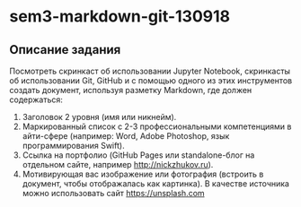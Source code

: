 # sem3-markdown-git-130918

## Описание задания 

Посмотреть скринкаст об использовании Jupyter Notebook, скринкасты об использовании Git, GitHub и с помощью одного из этих инструментов создать документ, используя разметку Markdown, где должен содержаться:
1. Заголовок 2 уровня (имя или никнейм).
2. Маркированный список с 2-3 профессиональными компетенциями в айти-сфере (например: Word, Adobe Photoshop, язык программирования Swift).
3. Ссылка на портфолио (GitHub Pages или standalone-блог на отдельном сайте, например http://nickzhukov.ru).
4. Мотивирующая вас изображение или фотография (встроить в документ, чтобы отображалась как картинка). В качестве источника можно использовать сайт https://unsplash.com 
